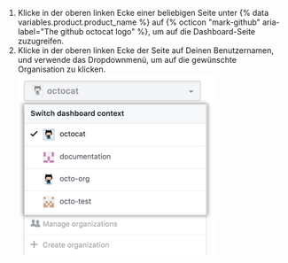1. Klicke in der oberen linken Ecke einer beliebigen Seite unter {% data variables.product.product_name %} auf {% octicon "mark-github" aria-label="The github octocat logo" %}, um auf die Dashboard-Seite zuzugreifen.
2. Klicke in der oberen linken Ecke der Seite auf Deinen Benutzernamen, und verwende das Dropdownmenü, um auf die gewünschte Organisation zu klicken. ![Dashboard-Kontextumschalter-Dropdownmenü, in dem unterschiedliche Organisationsoptionen gezeigt werden](/assets/images/help/dashboard/dashboard-context-switcher.png)
